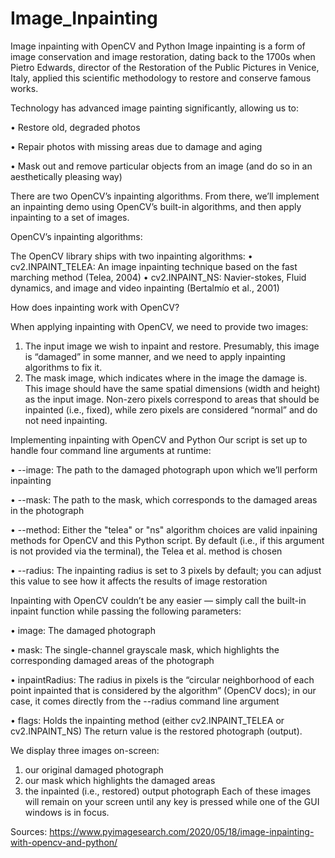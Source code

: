 # Image_Inpainting
 Image inpainting with OpenCV and Python
Image inpainting is a form of image conservation and image restoration, dating back to the 1700s when Pietro Edwards, director of the Restoration of the Public Pictures in Venice, Italy, applied this scientific methodology to restore and conserve famous works.

Technology has advanced image painting significantly, allowing us to:

• Restore old, degraded photos

• Repair photos with missing areas due to damage and aging

• Mask out and remove particular objects from an image (and do so in an aesthetically pleasing way)

There are two OpenCV’s inpainting algorithms. From there, we’ll implement an inpainting demo using OpenCV’s built-in algorithms, and then apply inpainting to a set of images.

 OpenCV’s inpainting algorithms:

The OpenCV library ships with two inpainting algorithms:
• cv2.INPAINT_TELEA: An image inpainting technique based on the fast marching method (Telea, 2004)
• cv2.INPAINT_NS: Navier-stokes, Fluid dynamics, and image and video inpainting (Bertalmío et al., 2001)

 How does inpainting work with OpenCV?
 
When applying inpainting with OpenCV, we need to provide two images:
1. The input image we wish to inpaint and restore. Presumably, this image is “damaged” in some manner, and we need to apply inpainting algorithms to fix it.
2. The mask image, which indicates where in the image the damage is. This image should have the same spatial dimensions (width and height) as the input image. Non-zero pixels correspond to areas that should be inpainted (i.e., fixed), while zero pixels are considered “normal” and do not need inpainting.

 Implementing inpainting with OpenCV and Python
Our script is set up to handle four command line arguments at runtime:

• --image: The path to the damaged photograph upon which we’ll perform inpainting

• --mask: The path to the mask, which corresponds to the damaged areas in the photograph

• --method: Either the "telea" or "ns" algorithm choices are valid inpaining methods for OpenCV and this Python script. By default (i.e., if this argument is not provided via the terminal), the Telea et al. method is chosen

• --radius: The inpainting radius is set to 3 pixels by default; you can adjust this value to see how it affects the results of image restoration

Inpainting with OpenCV couldn’t be any easier — simply call the built-in inpaint function while passing the following parameters:

• image: The damaged photograph

• mask: The single-channel grayscale mask, which highlights the corresponding damaged areas of the photograph

• inpaintRadius: The radius in pixels is the “circular neighborhood of each point inpainted that is considered by the algorithm” (OpenCV docs); in our case, it comes directly from the --radius command line argument

• flags: Holds the inpainting method (either cv2.INPAINT_TELEA or cv2.INPAINT_NS)
The return value is the restored photograph (output).

We display three images on-screen:
1. our original damaged photograph
2. our mask which highlights the damaged areas
3. the inpainted (i.e., restored) output photograph
Each of these images will remain on your screen until any key is pressed while one of the GUI windows is in focus.

Sources: https://www.pyimagesearch.com/2020/05/18/image-inpainting-with-opencv-and-python/
